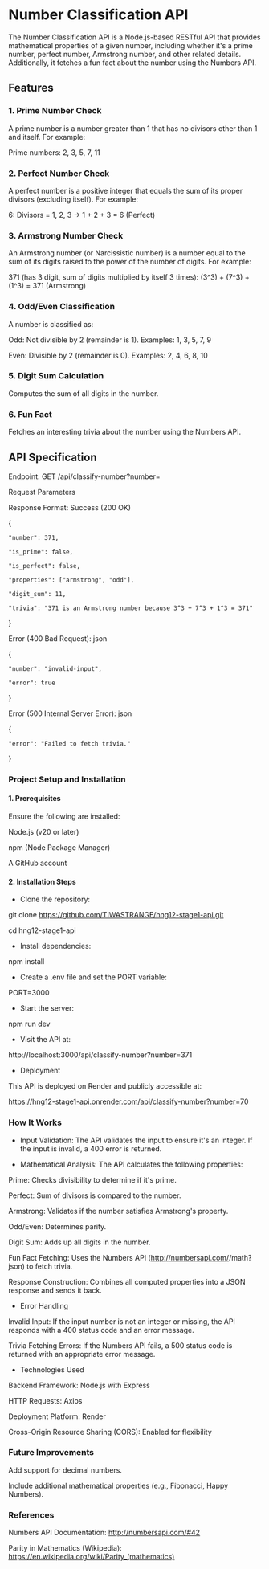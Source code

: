 # Number Classification API
The Number Classification API is a Node.js-based RESTful API that provides mathematical properties of a given number, including whether it's a prime number, perfect number, Armstrong number, and other related details. Additionally, it fetches a fun fact about the number using the Numbers API.

## Features
### 1. Prime Number Check
A prime number is a number greater than 1 that has no divisors other than 1 and itself.
For example:

Prime numbers: 2, 3, 5, 7, 11

### 2. Perfect Number Check
A perfect number is a positive integer that equals the sum of its proper divisors (excluding itself).
For example:

6: Divisors = 1, 2, 3 → 1 + 2 + 3 = 6 (Perfect)

### 3. Armstrong Number Check 
An Armstrong number (or Narcissistic number) is a number equal to the sum of its digits raised to the power of the number of digits.
For example:

371 (has 3 digit, sum of digits multiplied by itself 3 times): (3^3) + (7^3) + (1^3) = 371 (Armstrong)

### 4. Odd/Even Classification
A number is classified as:

Odd: Not divisible by 2 (remainder is 1). Examples: 1, 3, 5, 7, 9

Even: Divisible by 2 (remainder is 0). Examples: 2, 4, 6, 8, 10

### 5. Digit Sum Calculation 
Computes the sum of all digits in the number.

### 6. Fun Fact
Fetches an interesting trivia about the number using the Numbers API.


## API Specification
Endpoint: 
GET /api/classify-number?number=<number>

Request Parameters

Response Format: 
Success (200 OK)

{

    "number": 371,
    
    "is_prime": false,
    
    "is_perfect": false,
    
    "properties": ["armstrong", "odd"],
    
    "digit_sum": 11,
    
    "trivia": "371 is an Armstrong number because 3^3 + 7^3 + 1^3 = 371"
    
}

Error (400 Bad Request):
json

{

    "number": "invalid-input",
    
    "error": true
    
}

Error (500 Internal Server Error):
json

{

    "error": "Failed to fetch trivia."
    
}

### Project Setup and Installation
#### 1. Prerequisites
   
Ensure the following are installed:

Node.js (v20 or later)

npm (Node Package Manager)

A GitHub account

#### 2. Installation Steps
- Clone the repository:

git clone https://github.com/TIWASTRANGE/hng12-stage1-api.git

cd hng12-stage1-api

- Install dependencies:

npm install

- Create a .env file and set the PORT variable:

PORT=3000

- Start the server:

npm run dev 

- Visit the API at:

http://localhost:3000/api/classify-number?number=371
  
- Deployment

This API is deployed on Render and publicly accessible at:

https://hng12-stage1-api.onrender.com/api/classify-number?number=70

### How It Works

- Input Validation: 
The API validates the input to ensure it's an integer. If the input is invalid, a 400 error is returned.

- Mathematical Analysis: 
The API calculates the following properties:

Prime: Checks divisibility to determine if it's prime.

Perfect: Sum of divisors is compared to the number.

Armstrong: Validates if the number satisfies Armstrong's property.

Odd/Even: Determines parity.

Digit Sum:
Adds up all digits in the number.

Fun Fact Fetching:
Uses the Numbers API (http://numbersapi.com/<number>/math?json) to fetch trivia.

Response Construction:
Combines all computed properties into a JSON response and sends it back.

- Error Handling
  
Invalid Input: 
If the input number is not an integer or missing, the API responds with a 400 status code and an error message.

Trivia Fetching Errors: 
If the Numbers API fails, a 500 status code is returned with an appropriate error message.

- Technologies Used

Backend Framework: Node.js with Express

HTTP Requests: Axios

Deployment Platform: Render

Cross-Origin Resource Sharing (CORS): Enabled for flexibility

### Future Improvements

Add support for decimal numbers.

Include additional mathematical properties (e.g., Fibonacci, Happy Numbers).

### References
Numbers API Documentation: http://numbersapi.com/#42

Parity in Mathematics (Wikipedia): https://en.wikipedia.org/wiki/Parity_(mathematics)
